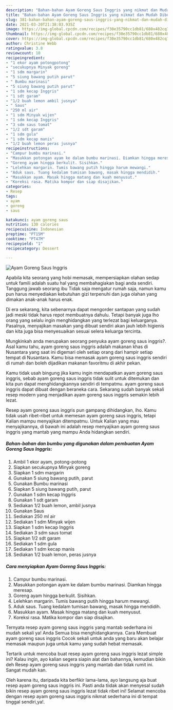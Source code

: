 ```yaml
---
description: "Bahan-bahan Ayam Goreng Saus Inggris yang nikmat dan Mudah Dibuat"
title: "Bahan-bahan Ayam Goreng Saus Inggris yang nikmat dan Mudah Dibuat"
slug: 381-bahan-bahan-ayam-goreng-saus-inggris-yang-nikmat-dan-mudah-dibuat
date: 2021-03-20T21:38:03.935Z
image: https://img-global.cpcdn.com/recipes/f30e35790cc1db81/680x482cq70/ayam-goreng-saus-inggris-foto-resep-utama.jpg
thumbnail: https://img-global.cpcdn.com/recipes/f30e35790cc1db81/680x482cq70/ayam-goreng-saus-inggris-foto-resep-utama.jpg
cover: https://img-global.cpcdn.com/recipes/f30e35790cc1db81/680x482cq70/ayam-goreng-saus-inggris-foto-resep-utama.jpg
author: Christine Webb
ratingvalue: 3.8
reviewcount: 10
recipeingredient:
- "1 ekor ayam potongpotong"
- "secukupnya Minyak goreng"
- "1 sdm margarin"
- "5 siung bawang putih parut"
- " Bumbu marinasi"
- "5 siung bawang putih parut"
- "1 sdm kecap Inggris"
- "1 sdt garam"
- "1/2 buah lemon ambil jusnya"
- " Saus"
- "250 ml air"
- "1 sdm Minyak wijen"
- "1 sdm kecap Inggris"
- "3 sdm saus tomat"
- "1/2 sdt garam"
- "1 sdm gula"
- "1 sdm kecap manis"
- "1/2 buah lemon peras jusnya"
recipeinstructions:
- "Campur bumbu marinasi."
- "Masukkan potongan ayam ke dalam bumbu marinasi. Diamkan hingga meresap."
- "Goreng ayam hingga berkulit. Sisihkan."
- "Lelehkan margarin. Tumis bawang putih hingga harum mewangi."
- "Aduk saus. Tuang kedalam tumisan bawang, masak hingga mendidih."
- "Masukkan ayam. Masak hingga matang dan kuah menyusut."
- "Koreksi rasa. Matika kompor dan siap disajikan."
categories:
- Resep
tags:
- ayam
- goreng
- saus

katakunci: ayam goreng saus 
nutrition: 130 calories
recipecuisine: Indonesian
preptime: "PT15M"
cooktime: "PT47M"
recipeyield: "1"
recipecategory: Dessert

---
```



![Ayam Goreng Saus Inggris](https://img-global.cpcdn.com/recipes/f30e35790cc1db81/680x482cq70/ayam-goreng-saus-inggris-foto-resep-utama.jpg)

Apabila kita seorang yang hobi memasak, mempersiapkan olahan sedap untuk famili adalah suatu hal yang membahagiakan bagi anda sendiri. Tanggung jawab seorang ibu Tidak saja mengatur rumah saja, namun kamu pun harus menyediakan kebutuhan gizi terpenuhi dan juga olahan yang dimakan anak-anak harus enak.

Di era  sekarang, kita sebenarnya dapat mengorder santapan yang sudah jadi meski tidak harus repot membuatnya dahulu. Tetapi banyak juga lho orang yang selalu ingin menghidangkan yang terlezat bagi keluarganya. Pasalnya, menyajikan masakan yang dibuat sendiri akan jauh lebih higienis dan kita juga bisa menyesuaikan sesuai selera keluarga tercinta. 



Mungkinkah anda merupakan seorang penyuka ayam goreng saus inggris?. Asal kamu tahu, ayam goreng saus inggris adalah makanan khas di Nusantara yang saat ini digemari oleh setiap orang dari hampir setiap tempat di Nusantara. Kamu bisa memasak ayam goreng saus inggris sendiri di rumah dan boleh dijadikan makanan favoritmu di akhir pekan.

Kamu tidak usah bingung jika kamu ingin mendapatkan ayam goreng saus inggris, sebab ayam goreng saus inggris tidak sulit untuk ditemukan dan kita pun dapat menghidangkannya sendiri di tempatmu. ayam goreng saus inggris dapat dibuat dengan beraneka cara. Sekarang sudah banyak sekali resep modern yang menjadikan ayam goreng saus inggris semakin lebih lezat.

Resep ayam goreng saus inggris pun gampang dihidangkan, lho. Kamu tidak usah ribet-ribet untuk memesan ayam goreng saus inggris, tetapi Kalian mampu menyajikan ditempatmu. Untuk Kalian yang mau menyajikannya, di bawah ini adalah resep menyajikan ayam goreng saus inggris yang mantab yang mampu Anda hidangkan sendiri.

<!--inarticleads1-->

##### Bahan-bahan dan bumbu yang digunakan dalam pembuatan Ayam Goreng Saus Inggris:

1. Ambil 1 ekor ayam, potong-potong
1. Siapkan secukupnya Minyak goreng
1. Siapkan 1 sdm margarin
1. Gunakan 5 siung bawang putih, parut
1. Gunakan  Bumbu marinasi
1. Siapkan 5 siung bawang putih, parut
1. Gunakan 1 sdm kecap Inggris
1. Gunakan 1 sdt garam
1. Sediakan 1/2 buah lemon, ambil jusnya
1. Gunakan  Saus
1. Sediakan 250 ml air
1. Sediakan 1 sdm Minyak wijen
1. Siapkan 1 sdm kecap Inggris
1. Sediakan 3 sdm saus tomat
1. Siapkan 1/2 sdt garam
1. Sediakan 1 sdm gula
1. Sediakan 1 sdm kecap manis
1. Sediakan 1/2 buah lemon, peras jusnya




<!--inarticleads2-->

##### Cara menyiapkan Ayam Goreng Saus Inggris:

1. Campur bumbu marinasi.
1. Masukkan potongan ayam ke dalam bumbu marinasi. Diamkan hingga meresap.
1. Goreng ayam hingga berkulit. Sisihkan.
1. Lelehkan margarin. Tumis bawang putih hingga harum mewangi.
1. Aduk saus. Tuang kedalam tumisan bawang, masak hingga mendidih.
1. Masukkan ayam. Masak hingga matang dan kuah menyusut.
1. Koreksi rasa. Matika kompor dan siap disajikan.




Ternyata resep ayam goreng saus inggris yang mantab sederhana ini mudah sekali ya! Anda Semua bisa menghidangkannya. Cara Membuat ayam goreng saus inggris Cocok sekali untuk anda yang baru akan belajar memasak maupun juga untuk kamu yang sudah hebat memasak.

Tertarik untuk mencoba buat resep ayam goreng saus inggris lezat simple ini? Kalau ingin, ayo kalian segera siapin alat dan bahannya, kemudian bikin deh Resep ayam goreng saus inggris yang mantab dan tidak rumit ini. Sangat mudah kan. 

Oleh karena itu, daripada kita berfikir lama-lama, ayo langsung aja buat resep ayam goreng saus inggris ini. Pasti anda tiidak akan menyesal sudah bikin resep ayam goreng saus inggris lezat tidak ribet ini! Selamat mencoba dengan resep ayam goreng saus inggris nikmat sederhana ini di tempat tinggal sendiri,ya!.

